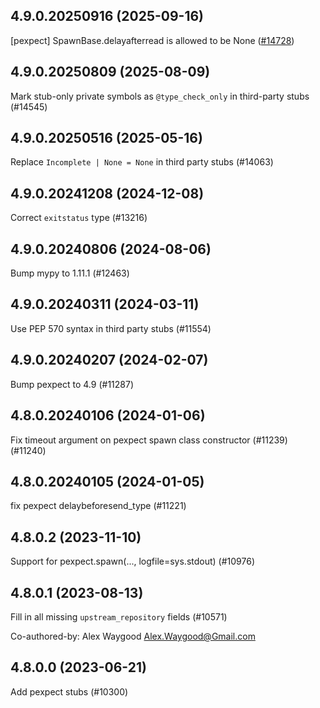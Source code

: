 ## 4.9.0.20250916 (2025-09-16)

[pexpect] SpawnBase.delayafterread is allowed to be None ([#14728](https://github.com/python/typeshed/pull/14728))

## 4.9.0.20250809 (2025-08-09)

Mark stub-only private symbols as `@type_check_only` in third-party stubs (#14545)

## 4.9.0.20250516 (2025-05-16)

Replace `Incomplete | None = None` in third party stubs (#14063)

## 4.9.0.20241208 (2024-12-08)

Correct `exitstatus` type (#13216)

## 4.9.0.20240806 (2024-08-06)

Bump mypy to 1.11.1 (#12463)

## 4.9.0.20240311 (2024-03-11)

Use PEP 570 syntax in third party stubs (#11554)

## 4.9.0.20240207 (2024-02-07)

Bump pexpect to 4.9 (#11287)

## 4.8.0.20240106 (2024-01-06)

Fix timeout argument on pexpect spawn class constructor (#11239) (#11240)

## 4.8.0.20240105 (2024-01-05)

fix pexpect delaybeforesend_type (#11221)

## 4.8.0.2 (2023-11-10)

Support for pexpect.spawn(..., logfile=sys.stdout) (#10976)

## 4.8.0.1 (2023-08-13)

Fill in all missing `upstream_repository` fields (#10571)

Co-authored-by: Alex Waygood <Alex.Waygood@Gmail.com>

## 4.8.0.0 (2023-06-21)

Add pexpect stubs (#10300)

